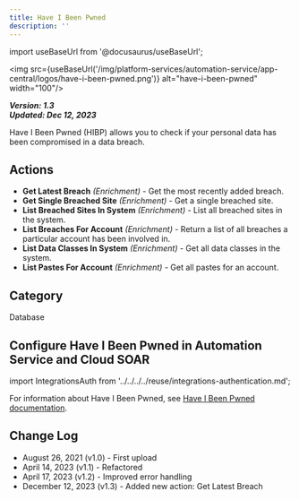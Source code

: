 ```yaml
---
title: Have I Been Pwned
description: ''
---
```

import useBaseUrl from '@docusaurus/useBaseUrl';

<img src={useBaseUrl('/img/platform-services/automation-service/app-central/logos/have-i-been-pwned.png')} alt="have-i-been-pwned" width="100"/>

***Version: 1.3  
Updated: Dec 12, 2023***

Have I Been Pwned (HIBP) allows you to check if your personal data has been compromised in a data breach.

## Actions

* **Get Latest Breach** *(Enrichment)* - Get the most recently added breach.
* **Get Single Breached Site** *(Enrichment)* - Get a single breached site.
* **List Breached Sites In System** *(Enrichment)* - List all breached sites in the system.
* **List Breaches For Account** *(Enrichment)* - Return a list of all breaches a particular account has been involved in.
* **List Data Classes In System** *(Enrichment)* - Get all data classes in the system.
* **List Pastes For Account** *(Enrichment)* - Get all pastes for an account.

## Category

Database

## Configure Have I Been Pwned in Automation Service and Cloud SOAR

import IntegrationsAuth from '../../../../reuse/integrations-authentication.md';

<IntegrationsAuth/>

For information about Have I Been Pwned, see [Have I Been Pwned documentation](https://haveibeenpwned.com/api/v3).

## Change Log

* August 26, 2021 (v1.0) - First upload
* April 14, 2023 (v1.1) - Refactored
* April 17, 2023 (v1.2) - Improved error handling
* December 12, 2023 (v1.3) - Added new action: Get Latest Breach
